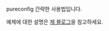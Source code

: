 pureconfig 간략한 사용법입니다.

예제에 대한 설명은 [제 블로그](http://jason-heo.github.io/programming/2018/08/06/hocon.html)을 참고하세요.
